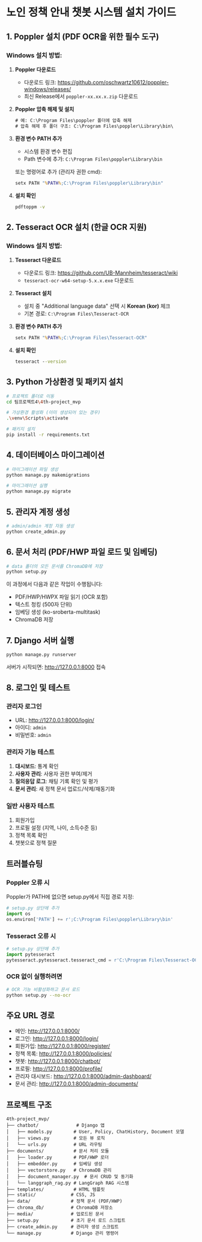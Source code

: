 # 노인 정책 안내 챗봇 시스템 설치 가이드

## 1. Poppler 설치 (PDF OCR을 위한 필수 도구)

### Windows 설치 방법:

1. **Poppler 다운로드**
   - 다운로드 링크: https://github.com/oschwartz10612/poppler-windows/releases/
   - 최신 Release에서 `poppler-xx.xx.x.zip` 다운로드

2. **Poppler 압축 해제 및 설치**
   ```cmd
   # 예: C:\Program Files\poppler 폴더에 압축 해제
   # 압축 해제 후 폴더 구조: C:\Program Files\poppler\Library\bin\
   ```

3. **환경 변수 PATH 추가**
   - 시스템 환경 변수 편집
   - Path 변수에 추가: `C:\Program Files\poppler\Library\bin`

   또는 명령어로 추가 (관리자 권한 cmd):
   ```cmd
   setx PATH "%PATH%;C:\Program Files\poppler\Library\bin"
   ```

4. **설치 확인**
   ```cmd
   pdftoppm -v
   ```

## 2. Tesseract OCR 설치 (한글 OCR 지원)

### Windows 설치 방법:

1. **Tesseract 다운로드**
   - 다운로드 링크: https://github.com/UB-Mannheim/tesseract/wiki
   - `tesseract-ocr-w64-setup-5.x.x.exe` 다운로드

2. **Tesseract 설치**
   - 설치 중 "Additional language data" 선택 시 **Korean (kor)** 체크
   - 기본 경로: `C:\Program Files\Tesseract-OCR`

3. **환경 변수 PATH 추가**
   ```cmd
   setx PATH "%PATH%;C:\Program Files\Tesseract-OCR"
   ```

4. **설치 확인**
   ```cmd
   tesseract --version
   ```

## 3. Python 가상환경 및 패키지 설치

```bash
# 프로젝트 폴더로 이동
cd 팀프로젝트4\4th-project_mvp

# 가상환경 활성화 (이미 생성되어 있는 경우)
.\venv\Scripts\activate

# 패키지 설치
pip install -r requirements.txt
```

## 4. 데이터베이스 마이그레이션

```bash
# 마이그레이션 파일 생성
python manage.py makemigrations

# 마이그레이션 실행
python manage.py migrate
```

## 5. 관리자 계정 생성

```bash
# admin/admin 계정 자동 생성
python create_admin.py
```

## 6. 문서 처리 (PDF/HWP 파일 로드 및 임베딩)

```bash
# data 폴더의 모든 문서를 ChromaDB에 저장
python setup.py
```

이 과정에서 다음과 같은 작업이 수행됩니다:
- PDF/HWP/HWPX 파일 읽기 (OCR 포함)
- 텍스트 청킹 (500자 단위)
- 임베딩 생성 (ko-sroberta-multitask)
- ChromaDB 저장

## 7. Django 서버 실행

```bash
python manage.py runserver
```

서버가 시작되면: http://127.0.0.1:8000 접속

## 8. 로그인 및 테스트

### 관리자 로그인
- URL: http://127.0.0.1:8000/login/
- 아이디: `admin`
- 비밀번호: `admin`

### 관리자 기능 테스트
1. **대시보드**: 통계 확인
2. **사용자 관리**: 사용자 권한 부여/제거
3. **질의응답 로그**: 채팅 기록 확인 및 평가
4. **문서 관리**: 새 정책 문서 업로드/삭제/재동기화

### 일반 사용자 테스트
1. 회원가입
2. 프로필 설정 (지역, 나이, 소득수준 등)
3. 정책 목록 확인
4. 챗봇으로 정책 질문

## 트러블슈팅

### Poppler 오류 시
Poppler가 PATH에 없으면 setup.py에서 직접 경로 지정:
```python
# setup.py 상단에 추가
import os
os.environ['PATH'] += r';C:\Program Files\poppler\Library\bin'
```

### Tesseract 오류 시
```python
# setup.py 상단에 추가
import pytesseract
pytesseract.pytesseract.tesseract_cmd = r'C:\Program Files\Tesseract-OCR\tesseract.exe'
```

### OCR 없이 실행하려면
```bash
# OCR 기능 비활성화하고 문서 로드
python setup.py --no-ocr
```

## 주요 URL 경로

- 메인: http://127.0.0.1:8000/
- 로그인: http://127.0.0.1:8000/login/
- 회원가입: http://127.0.0.1:8000/register/
- 정책 목록: http://127.0.0.1:8000/policies/
- 챗봇: http://127.0.0.1:8000/chatbot/
- 프로필: http://127.0.0.1:8000/profile/
- 관리자 대시보드: http://127.0.0.1:8000/admin-dashboard/
- 문서 관리: http://127.0.0.1:8000/admin-documents/

## 프로젝트 구조

```
4th-project_mvp/
├── chatbot/              # Django 앱
│   ├── models.py        # User, Policy, ChatHistory, Document 모델
│   ├── views.py         # 모든 뷰 로직
│   └── urls.py          # URL 라우팅
├── documents/           # 문서 처리 모듈
│   ├── loader.py        # PDF/HWP 로더
│   ├── embedder.py      # 임베딩 생성
│   ├── vectorstore.py   # ChromaDB 관리
│   ├── document_manager.py  # 문서 CRUD 및 동기화
│   └── langgraph_rag.py # LangGraph RAG 시스템
├── templates/           # HTML 템플릿
├── static/             # CSS, JS
├── data/               # 정책 문서 (PDF/HWP)
├── chroma_db/          # ChromaDB 저장소
├── media/              # 업로드된 문서
├── setup.py            # 초기 문서 로드 스크립트
├── create_admin.py     # 관리자 생성 스크립트
└── manage.py           # Django 관리 명령어
```
